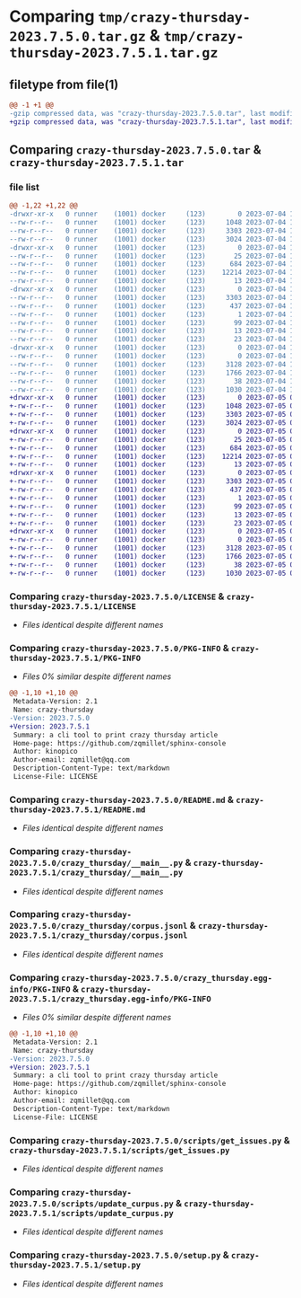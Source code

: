 # Comparing `tmp/crazy-thursday-2023.7.5.0.tar.gz` & `tmp/crazy-thursday-2023.7.5.1.tar.gz`

## filetype from file(1)

```diff
@@ -1 +1 @@
-gzip compressed data, was "crazy-thursday-2023.7.5.0.tar", last modified: Tue Jul  4 17:31:48 2023, max compression
+gzip compressed data, was "crazy-thursday-2023.7.5.1.tar", last modified: Wed Jul  5 05:33:34 2023, max compression
```

## Comparing `crazy-thursday-2023.7.5.0.tar` & `crazy-thursday-2023.7.5.1.tar`

### file list

```diff
@@ -1,22 +1,22 @@
-drwxr-xr-x   0 runner    (1001) docker     (123)        0 2023-07-04 17:31:48.035624 crazy-thursday-2023.7.5.0/
--rw-r--r--   0 runner    (1001) docker     (123)     1048 2023-07-04 17:31:34.000000 crazy-thursday-2023.7.5.0/LICENSE
--rw-r--r--   0 runner    (1001) docker     (123)     3303 2023-07-04 17:31:48.035624 crazy-thursday-2023.7.5.0/PKG-INFO
--rw-r--r--   0 runner    (1001) docker     (123)     3024 2023-07-04 17:31:34.000000 crazy-thursday-2023.7.5.0/README.md
-drwxr-xr-x   0 runner    (1001) docker     (123)        0 2023-07-04 17:31:48.035624 crazy-thursday-2023.7.5.0/crazy_thursday/
--rw-r--r--   0 runner    (1001) docker     (123)       25 2023-07-04 17:31:39.000000 crazy-thursday-2023.7.5.0/crazy_thursday/__init__.py
--rw-r--r--   0 runner    (1001) docker     (123)      684 2023-07-04 17:31:34.000000 crazy-thursday-2023.7.5.0/crazy_thursday/__main__.py
--rw-r--r--   0 runner    (1001) docker     (123)    12214 2023-07-04 17:31:39.000000 crazy-thursday-2023.7.5.0/crazy_thursday/corpus.jsonl
--rw-r--r--   0 runner    (1001) docker     (123)       13 2023-07-04 17:31:34.000000 crazy-thursday-2023.7.5.0/crazy_thursday/requirements.txt
-drwxr-xr-x   0 runner    (1001) docker     (123)        0 2023-07-04 17:31:48.035624 crazy-thursday-2023.7.5.0/crazy_thursday.egg-info/
--rw-r--r--   0 runner    (1001) docker     (123)     3303 2023-07-04 17:31:48.000000 crazy-thursday-2023.7.5.0/crazy_thursday.egg-info/PKG-INFO
--rw-r--r--   0 runner    (1001) docker     (123)      437 2023-07-04 17:31:48.000000 crazy-thursday-2023.7.5.0/crazy_thursday.egg-info/SOURCES.txt
--rw-r--r--   0 runner    (1001) docker     (123)        1 2023-07-04 17:31:48.000000 crazy-thursday-2023.7.5.0/crazy_thursday.egg-info/dependency_links.txt
--rw-r--r--   0 runner    (1001) docker     (123)       99 2023-07-04 17:31:48.000000 crazy-thursday-2023.7.5.0/crazy_thursday.egg-info/entry_points.txt
--rw-r--r--   0 runner    (1001) docker     (123)       13 2023-07-04 17:31:48.000000 crazy-thursday-2023.7.5.0/crazy_thursday.egg-info/requires.txt
--rw-r--r--   0 runner    (1001) docker     (123)       23 2023-07-04 17:31:48.000000 crazy-thursday-2023.7.5.0/crazy_thursday.egg-info/top_level.txt
-drwxr-xr-x   0 runner    (1001) docker     (123)        0 2023-07-04 17:31:48.035624 crazy-thursday-2023.7.5.0/scripts/
--rw-r--r--   0 runner    (1001) docker     (123)        0 2023-07-04 17:31:34.000000 crazy-thursday-2023.7.5.0/scripts/__init__.py
--rw-r--r--   0 runner    (1001) docker     (123)     3128 2023-07-04 17:31:34.000000 crazy-thursday-2023.7.5.0/scripts/get_issues.py
--rw-r--r--   0 runner    (1001) docker     (123)     1766 2023-07-04 17:31:34.000000 crazy-thursday-2023.7.5.0/scripts/update_curpus.py
--rw-r--r--   0 runner    (1001) docker     (123)       38 2023-07-04 17:31:48.035624 crazy-thursday-2023.7.5.0/setup.cfg
--rw-r--r--   0 runner    (1001) docker     (123)     1030 2023-07-04 17:31:34.000000 crazy-thursday-2023.7.5.0/setup.py
+drwxr-xr-x   0 runner    (1001) docker     (123)        0 2023-07-05 05:33:34.427921 crazy-thursday-2023.7.5.1/
+-rw-r--r--   0 runner    (1001) docker     (123)     1048 2023-07-05 05:33:17.000000 crazy-thursday-2023.7.5.1/LICENSE
+-rw-r--r--   0 runner    (1001) docker     (123)     3303 2023-07-05 05:33:34.427921 crazy-thursday-2023.7.5.1/PKG-INFO
+-rw-r--r--   0 runner    (1001) docker     (123)     3024 2023-07-05 05:33:17.000000 crazy-thursday-2023.7.5.1/README.md
+drwxr-xr-x   0 runner    (1001) docker     (123)        0 2023-07-05 05:33:34.423921 crazy-thursday-2023.7.5.1/crazy_thursday/
+-rw-r--r--   0 runner    (1001) docker     (123)       25 2023-07-05 05:33:23.000000 crazy-thursday-2023.7.5.1/crazy_thursday/__init__.py
+-rw-r--r--   0 runner    (1001) docker     (123)      684 2023-07-05 05:33:17.000000 crazy-thursday-2023.7.5.1/crazy_thursday/__main__.py
+-rw-r--r--   0 runner    (1001) docker     (123)    12214 2023-07-05 05:33:23.000000 crazy-thursday-2023.7.5.1/crazy_thursday/corpus.jsonl
+-rw-r--r--   0 runner    (1001) docker     (123)       13 2023-07-05 05:33:17.000000 crazy-thursday-2023.7.5.1/crazy_thursday/requirements.txt
+drwxr-xr-x   0 runner    (1001) docker     (123)        0 2023-07-05 05:33:34.423921 crazy-thursday-2023.7.5.1/crazy_thursday.egg-info/
+-rw-r--r--   0 runner    (1001) docker     (123)     3303 2023-07-05 05:33:34.000000 crazy-thursday-2023.7.5.1/crazy_thursday.egg-info/PKG-INFO
+-rw-r--r--   0 runner    (1001) docker     (123)      437 2023-07-05 05:33:34.000000 crazy-thursday-2023.7.5.1/crazy_thursday.egg-info/SOURCES.txt
+-rw-r--r--   0 runner    (1001) docker     (123)        1 2023-07-05 05:33:34.000000 crazy-thursday-2023.7.5.1/crazy_thursday.egg-info/dependency_links.txt
+-rw-r--r--   0 runner    (1001) docker     (123)       99 2023-07-05 05:33:34.000000 crazy-thursday-2023.7.5.1/crazy_thursday.egg-info/entry_points.txt
+-rw-r--r--   0 runner    (1001) docker     (123)       13 2023-07-05 05:33:34.000000 crazy-thursday-2023.7.5.1/crazy_thursday.egg-info/requires.txt
+-rw-r--r--   0 runner    (1001) docker     (123)       23 2023-07-05 05:33:34.000000 crazy-thursday-2023.7.5.1/crazy_thursday.egg-info/top_level.txt
+drwxr-xr-x   0 runner    (1001) docker     (123)        0 2023-07-05 05:33:34.427921 crazy-thursday-2023.7.5.1/scripts/
+-rw-r--r--   0 runner    (1001) docker     (123)        0 2023-07-05 05:33:17.000000 crazy-thursday-2023.7.5.1/scripts/__init__.py
+-rw-r--r--   0 runner    (1001) docker     (123)     3128 2023-07-05 05:33:17.000000 crazy-thursday-2023.7.5.1/scripts/get_issues.py
+-rw-r--r--   0 runner    (1001) docker     (123)     1766 2023-07-05 05:33:17.000000 crazy-thursday-2023.7.5.1/scripts/update_curpus.py
+-rw-r--r--   0 runner    (1001) docker     (123)       38 2023-07-05 05:33:34.427921 crazy-thursday-2023.7.5.1/setup.cfg
+-rw-r--r--   0 runner    (1001) docker     (123)     1030 2023-07-05 05:33:17.000000 crazy-thursday-2023.7.5.1/setup.py
```

### Comparing `crazy-thursday-2023.7.5.0/LICENSE` & `crazy-thursday-2023.7.5.1/LICENSE`

 * *Files identical despite different names*

### Comparing `crazy-thursday-2023.7.5.0/PKG-INFO` & `crazy-thursday-2023.7.5.1/PKG-INFO`

 * *Files 0% similar despite different names*

```diff
@@ -1,10 +1,10 @@
 Metadata-Version: 2.1
 Name: crazy-thursday
-Version: 2023.7.5.0
+Version: 2023.7.5.1
 Summary: a cli tool to print crazy thursday article
 Home-page: https://github.com/zqmillet/sphinx-console
 Author: kinopico
 Author-email: zqmillet@qq.com
 Description-Content-Type: text/markdown
 License-File: LICENSE
```

### Comparing `crazy-thursday-2023.7.5.0/README.md` & `crazy-thursday-2023.7.5.1/README.md`

 * *Files identical despite different names*

### Comparing `crazy-thursday-2023.7.5.0/crazy_thursday/__main__.py` & `crazy-thursday-2023.7.5.1/crazy_thursday/__main__.py`

 * *Files identical despite different names*

### Comparing `crazy-thursday-2023.7.5.0/crazy_thursday/corpus.jsonl` & `crazy-thursday-2023.7.5.1/crazy_thursday/corpus.jsonl`

 * *Files identical despite different names*

### Comparing `crazy-thursday-2023.7.5.0/crazy_thursday.egg-info/PKG-INFO` & `crazy-thursday-2023.7.5.1/crazy_thursday.egg-info/PKG-INFO`

 * *Files 0% similar despite different names*

```diff
@@ -1,10 +1,10 @@
 Metadata-Version: 2.1
 Name: crazy-thursday
-Version: 2023.7.5.0
+Version: 2023.7.5.1
 Summary: a cli tool to print crazy thursday article
 Home-page: https://github.com/zqmillet/sphinx-console
 Author: kinopico
 Author-email: zqmillet@qq.com
 Description-Content-Type: text/markdown
 License-File: LICENSE
```

### Comparing `crazy-thursday-2023.7.5.0/scripts/get_issues.py` & `crazy-thursday-2023.7.5.1/scripts/get_issues.py`

 * *Files identical despite different names*

### Comparing `crazy-thursday-2023.7.5.0/scripts/update_curpus.py` & `crazy-thursday-2023.7.5.1/scripts/update_curpus.py`

 * *Files identical despite different names*

### Comparing `crazy-thursday-2023.7.5.0/setup.py` & `crazy-thursday-2023.7.5.1/setup.py`

 * *Files identical despite different names*

